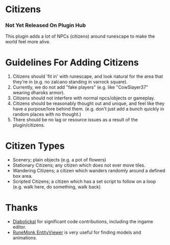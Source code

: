 # Citizens

### **Not Yet Released On Plugin Hub**

This plugin adds a lot of NPCs (citizens) around runescape to make the world feel more alive.

# Guidelines For Adding Citizens

1. Citizens should 'fit in' with runescape, and look natural for the area that they're in (e.g. no zalcano standing in
   varrock square).
2. Currently, we do not add "fake players" (e.g. like "CowSlayer37" wearing dharoks armor).
3. Citizens should not interfere with normal npcs/objects or gameplay.
4. Citizens should be reasonably thought out and unique, and feel like they have a purpose/lore behind them. (e.g. don't
   just add a bunch quickly in random places with no
   thought.)
5. There should be no lag or resource issues as a result of the plugin/citizens.

# Citizen Types

- Scenery; plain objects (e.g. a pot of flowers)
- Stationary Citizens; any citizen which does not ever move tiles.
- Wandering Citizens; a citizen which wanders randomly around a defined box area.
- Scripted Citizens; a citizen which has a set script to follow on a loop (e.g. walk here, do something, walk back)

# Thanks

- [Diabolickal](https://github.com/Diabolickal) for significant code contributions, including the ingame editor.
- [RuneMonk EntityViewer](https://runemonk.com/tools/entityviewer/?type=item&id=6169#/?type=npc&id=2205&anim=6966&rotation=-1.25_0.21_0&translation=0_-100_-185)
  is very useful for finding models and animations.
